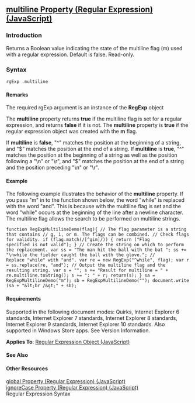 ## [multiline Property (Regular Expression) (JavaScript)](multiline-Property__Regular-Expression.html)

### Introduction 

 Returns a Boolean value indicating the state of the multiline flag (m) used with a regular expression. Default is false. Read-only.

### Syntax 

```
rgExp .multiline
```

#### Remarks 

<div id="languageReferenceRemarksSection" class="section" name="collapseableSection" style="">
  <p xmlns:util="util">
    The required <span class="parameter" sdata="paramReference">rgExp</span> argument is an instance of the <b>RegExp</b> object
  </p>
  <p xmlns:util="util">
    The <b>multiline</b> property returns <b>true</b> if the multiline flag is set for a regular expression, and returns <b>false</b> if it is not. The <b>multiline</b> property is <b>true</b> if the
    regular expression object was created with the <b>m</b> flag.
  </p>
  <p xmlns:util="util">
    If <b>multiline</b> is <b>false</b>, "^" matches the position at the beginning of a string, and "$" matches the position at the end of a string. If <b>multiline</b> is <b>true</b>, "^" matches
    the position at the beginning of a string as well as the position following a "\n" or "\r", and "$" matches the position at the end of a string and the position preceding "\n" or "\r".
  </p>
</div>

#### Example 

<p xmlns:util="util">
  The following example illustrates the behavior of the <b>multiline</b> property. If you pass "m" in to the function shown below, the word "while" is replaced with the word "and". This is because
  with the multiline flag is set and the word "while" occurs at the beginning of the line after a newline character. The multiline flag allows the search to be performed on multiline strings.
</p>

```
function RegExpMultilineDemo(flag){ // The flag parameter is a string that contains // g, i, or m. The flags can be combined. // Check flags for validity. if (flag.match(/[^gim]/)) { return ("Flag
specified is not valid"); } // Create the string on which to perform the replacement. var ss = "The man hit the ball with the bat "; ss += "\nwhile the fielder caught the ball with the glove."; //
Replace "while" with "and". var re = new RegExp("^while", flag); var r = ss.replace(re, "and"); // Output the multiline flag and the resulting string. var s = ""; s += "Result for multiline = " +
re.multiline.toString(); s += ": " + r; return(s); } sa = RegExpMultilineDemo("m"); sb = RegExpMultilineDemo(""); document.write (sa + "&lt;br /&gt;" + sb);
```

#### Requirements 

<div id="requirementsTitleSection" class="section" name="collapseableSection" style="">
  <p xmlns:util="util"></p>
  <p>
    Supported in the following document modes: Quirks, Internet Explorer 6 standards, Internet Explorer 7 standards, Internet Explorer 8 standards, Internet Explorer 9 standards, Internet Explorer 10
    standards. Also supported in Windows Store apps. See Version Information.
  </p>
  <p xmlns:util="util">
    <b>Applies To</b>: <span sdata="link"><a href="346aa83e-a045-47ea-acae-b42c7b121534.htm">Regular Expression Object (JavaScript)</a></span>
  </p>
</div>

#### See Also 

<div id="seeAlsoSection" class="section" name="collapseableSection" style="">
  <h4 class="subHeading">
    Other Resources
  </h4>
  <div class="seeAlsoStyle">
    <span sdata="link" xmlns:util="util"><a href="76a0f115-0d89-4aca-86d5-932895c6d649.htm">global Property (Regular Expression) (JavaScript)</a></span>
  </div>
  <div class="seeAlsoStyle">
    <span sdata="link" xmlns:util="util"><a href="816f0df5-5a82-44a5-a4ab-dbc91fa76e61.htm">ignoreCase Property (Regular Expression) (JavaScript)</a></span>
  </div>
  <div class="seeAlsoStyle">
    <span sdata="link" xmlns:util="util">Regular Expression Syntax</span>
  </div>
</div>

